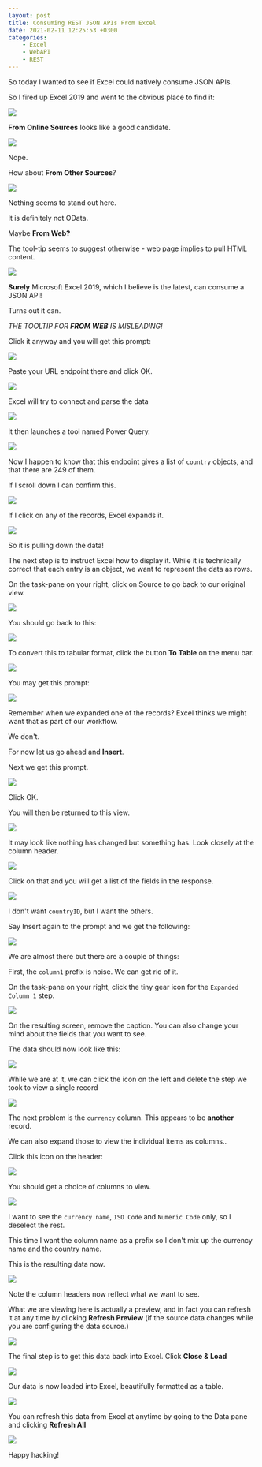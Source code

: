 ```yaml
---
layout: post
title: Consuming REST JSON APIs From Excel
date: 2021-02-11 12:25:53 +0300
categories:
    - Excel
    - WebAPI
    - REST
---
```

So today I wanted to see if Excel could natively consume JSON APIs.

So I fired up Excel 2019 and went to the obvious place to find it:

![](../images/2021/02/Excel%201.png)

**From Online Sources** looks like a good candidate.

![](../images/2021/02/Excel%202.png)

Nope.

How about **From Other Sources**?

![](../images/2021/02/Excel%203.png)

Nothing seems to stand out here.

It is definitely not OData.

Maybe **From Web?**

The tool-tip seems to suggest otherwise - web page implies to pull HTML content.

![](../images/2021/02/Excel%204.png)

**Surely** Microsoft Excel 2019, which I believe is the latest, can consume a JSON API!

Turns out it can.

*THE TOOLTIP FOR **FROM WEB** IS MISLEADING!*

Click it anyway and you will get this prompt:

![](../images/2021/02/Excel%205.png)

Paste your URL endpoint there and click OK.

![](../images/2021/02/Excel%206.png)

Excel will try to connect and parse the data

![](../images/2021/02/Excel%207.png)

It then launches a tool named Power Query.

![](../images/2021/02/Excel%208.png)

Now I happen to know that this endpoint gives a list of `country` objects, and that there are 249 of them.

If I scroll down I can confirm this.

![](../images/2021/02/Excel%209.png)

If I click on any of the records, Excel expands it.

![](../images/2021/02/Excel%2010.png)

So it is pulling down the data!

The next step is to instruct Excel how to display it. While it is technically correct that each entry is an object, we want to represent the data as rows.

On the task-pane on your right, click on Source to go back to our original view.

![](../images/2021/02/Excel%2011.png)

You should go back to this:

![](../images/2021/02/Excel%2012.png)

To convert this to tabular format, click the button **To Table** on the menu bar.

![](../images/2021/02/Excel%2013.png)

You may get this prompt:

![](../images/2021/02/Excel%2014.png)

Remember when we expanded one of the records? Excel thinks we might want that as part of our workflow. 

We don't.

For now let us go ahead and **Insert**.

Next we get this prompt.

![](../images/2021/02/Excel%2015.png)

Click OK.

You will then be returned to this view.

![](../images/2021/02/Excel%2016.png)

It may look like nothing has changed but something has. Look closely at the column header.

![](../images/2021/02/Excel%2017.png)

Click on that and you will get a list of the fields in the response.

![](../images/2021/02/Excel%2018.png)

I don't want `countryID`, but I want the others.

Say Insert again to the prompt and we get the following:

![](../images/2021/02/Excel%2019.png)

We are almost there but there are a couple of things:

First, the `column1` prefix is noise. We can get rid of it.

On the task-pane on your right, click the tiny gear icon for the `Expanded Column 1` step.

![](../images/2021/02/Excel%2020.png)

On the resulting screen, remove the caption. You can also change your mind about the fields that you want to see.

The data should now look like this:

![](../images/2021/02/Excel%2021.png)

While we are at it, we can click the icon on the left and delete the step we took to view a single record

![](../images/2021/02/Excel%2022.png)

The next problem is the `currency` column. This appears to be **another** record.

We can also expand those to view the individual items as columns..

Click this icon on the header:

![](../images/2021/02/Excel%2023.png)

You should get a choice of columns to view.

![](../images/2021/02/Excel%2024.png)

I want to see the `currency name`, `ISO Code` and `Numeric Code` only, so I deselect the rest.

This time I want the column name as a prefix so I don't mix up the currency name and the country name.

This is the resulting data now.

![](../images/2021/02/Excel%2025.png)

Note the column headers now reflect what we want to see.

What we are viewing here is actually a preview, and in fact you can refresh it at any time by clicking **Refresh Preview** (if the source data changes while you are configuring the data source.)

![](../images/2021/02/Excel%2027.png)

The final step is to get this data back into Excel. Click **Close & Load**

![](../images/2021/02/Excel%2026.png)

Our data is now loaded into Excel, beautifully formatted as a table.

![](../images/2021/02/Excel%2028.png)

You can refresh this data from Excel at anytime by going to the Data pane and clicking **Refresh All**

![](../images/2021/02/Excel%2029.png)

Happy hacking!